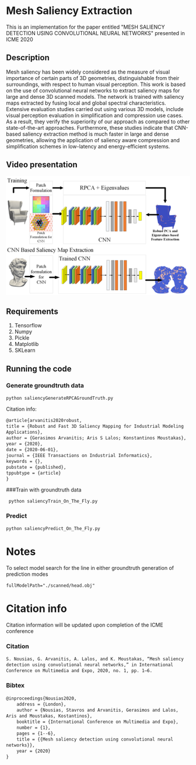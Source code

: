 # Mesh Saliency Extraction

This is an implementation for the paper entitled "MESH SALIENCY DETECTION USING CONVOLUTIONAL NEURAL NETWORKS" presented in ICME 2020

## Description 
Mesh saliency has been widely considered as the measure of visual importance of certain parts of 3D geometries, distinguishable from their surroundings, with respect to human visual perception. This work is based on the use of convolutional neural networks to extract saliency maps for large and dense 3D scanned models. The network is trained with saliency maps extracted by fusing local and global spectral characteristics. Extensive evaluation studies carried out using various 3D models, include visual perception evaluation in simplification and compression use cases. As a result, they verify the superiority of our approach as compared to other state-of-the-art approaches. Furthermore, these studies indicate that CNN-based saliency extraction method is much faster in large and dense geometries, allowing the application of saliency aware compression and simplification schemes in low-latency and energy-efficient systems.


## Video presentation

[![MESH SALIENCY DETECTION USING CONVOLUTIONAL NEURAL NETWORKS](./images/pipeline.jpg)](https://youtu.be/lSflsOBwnnY "MESH SALIENCY DETECTION USING CONVOLUTIONAL NEURAL NETWORKS")


## Requirements



1. Tensorflow
2. Numpy
3. Pickle
4. Matplotlib
5. SKLearn


## Running the code

### Generate groundtruth data

    python saliencyGenerateRPCAGroundTruth.py
    
    

Citation info:
    
    @article{arvanitis2020robust,
    title = {Robust and Fast 3D Saliency Mapping for Industrial Modeling Applications},
    author = {Gerasimos Arvanitis; Aris S Lalos; Konstantinos Moustakas},
    year = {2020},
    date = {2020-06-01},
    journal = {IEEE Transactions on Industrial Informatics},
    keywords = {},
    pubstate = {published},
    tppubtype = {article}
    } 
    
       
       


###Train with groundtruth data

     python saliencyTrain_On_The_Fly.py
     
### Predict 

    python saliencyPredict_On_The_Fly.py
     
# Notes

To select model search for the line in either groundtruth generation of prediction modes

    fullModelPath="./scanned/head.obj"

# Citation info

Citation information will be updated upon completion of the ICME conference

### Citation 

    S. Nousias, G. Arvanitis, A. Lalos, and K. Moustakas, “Mesh saliency detection using convolutional neural networks,” in International Conference on Multimedia and Expo, 2020, no. 1, pp. 1–6.

### Bibtex 

    @inproceedings{Nousias2020,
        address = {London},
        author = {Nousias, Stavros and Arvanitis, Gerasimos and Lalos, Aris and Moustakas, Kostantinos},
        booktitle = {International Conference on Multimedia and Expo},
        number = {1},
        pages = {1--6},
        title = {{Mesh saliency detection using convolutional neural networks}},
        year = {2020}
    }
